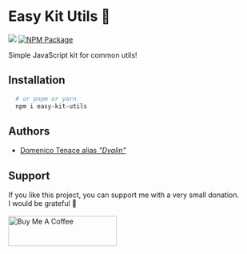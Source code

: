 # Easy Kit Utils 🦾
 
<a href="https://app.commanddash.io/agent?github=https://github.com/DomeT99/easy-kit-utils"><img src="https://img.shields.io/badge/AI-Code%20Gen-EB9FDA"></a>
[![NPM Package](https://badgen.net/npm/v/easy-kit-utils)](https://npmjs.com/package/easy-kit-utils)

Simple JavaScript kit for common utils!


## Installation


```bash
  # or pnpm or yarn
  npm i easy-kit-utils
```
    
## Authors

- [Domenico Tenace alias _"Dvalin"_](https://linktr.ee/domenicotenace)

## Support 

If you like this project, you can support me with a very small donation. 
<br/>
I would be grateful 🥹
<br/>
<br/>
 <a href="https://www.buymeacoffee.com/domenicotenace" target="_blank"><img src="https://cdn.buymeacoffee.com/buttons/v2/default-yellow.png" alt="Buy Me A Coffee" style="height: 60px !important;width: 217px !important;" ></a>
